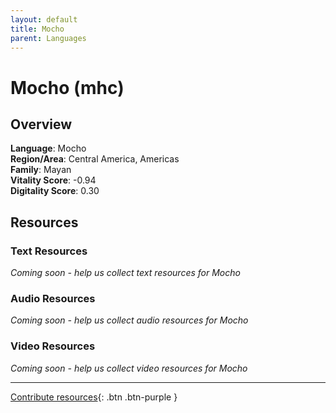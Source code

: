 ```yaml
---
layout: default
title: Mocho
parent: Languages
---
```


# Mocho (mhc)

## Overview

**Language**: Mocho  
**Region/Area**: Central America, Americas  
**Family**: Mayan  
**Vitality Score**: -0.94  
**Digitality Score**: 0.30  

## Resources

### Text Resources
*Coming soon - help us collect text resources for Mocho*

### Audio Resources
*Coming soon - help us collect audio resources for Mocho*

### Video Resources
*Coming soon - help us collect video resources for Mocho*

---

[Contribute resources](https://fairtrain.github.io/){: .btn .btn-purple }
